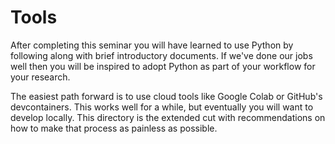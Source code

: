 # Tools

After completing this seminar you will have learned to use Python by following
along with brief introductory documents. If we've done our jobs well then you
will be inspired to adopt Python as part of your workflow for your research.

The easiest path forward is to use cloud tools like Google Colab or GitHub's
devcontainers. This works well for a while, but eventually you will want to
develop locally. This directory is the extended cut with recommendations on how
to make that process as painless as possible.
